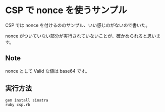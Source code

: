 # CSP で nonce を使うサンプル

CSP では nonce を付けるののサンプル、いい感じのがないので書いた。

nonce がついていない部分が実行されていないことが、確かめられると思います。

## Note

nonce として Valid な値は base64 です。

## 実行方法

    gem install sinatra
    ruby csp.rb

